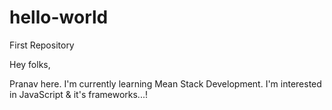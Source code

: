 # hello-world
First Repository

Hey folks,

Pranav here.
I'm currently learning Mean Stack Development. 
I'm interested in JavaScript & it's frameworks...!
